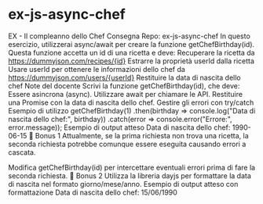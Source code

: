 # ex-js-async-chef
EX - Il compleanno dello Chef
Consegna
Repo: ex-js-async-chef
In questo esercizio, utilizzerai async/await per creare la funzione getChefBirthday(id). Questa funzione accetta un id di una ricetta e deve:
Recuperare la ricetta da https://dummyjson.com/recipes/{id}
Estrarre la proprietà userId dalla ricetta
Usare userId per ottenere le informazioni dello chef da https://dummyjson.com/users/{userId}
Restituire la data di nascita dello chef
Note del docente
Scrivi la funzione getChefBirthday(id), che deve:
Essere asincrona (async).
Utilizzare await per chiamare le API.
Restituire una Promise con la data di nascita dello chef.
Gestire gli errori con try/catch
Esempio di utilizzo
getChefBirthday(1)
  .then(birthday => console.log("Data di nascita dello chef:", birthday))
  .catch(error => console.error("Errore:", error.message));
Esempio di output atteso
Data di nascita dello chef: 1990-06-15
🎯 Bonus 1
Attualmente, se la prima richiesta non trova una ricetta, la seconda richiesta potrebbe comunque essere eseguita causando errori a cascata.

Modifica getChefBirthday(id) per intercettare eventuali errori prima di fare la seconda richiesta.
🎯 Bonus 2
Utilizza la libreria dayjs per formattare la data di nascita nel formato giorno/mese/anno.
Esempio di output atteso con formattazione
Data di nascita dello chef: 15/06/1990
